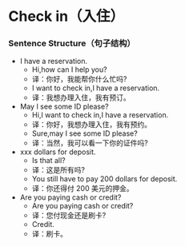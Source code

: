 # Check in（入住）

### Sentence Structure（句子结构）

- I have a reservation.
  - Hi,how can I help you?
  - 译：你好，我能帮你什么忙吗?
  - I want to check in,I have a reservation.
  - 译：我想办理入住，我有预订。
- May I see some ID please?
  - Hi,I want to check in,I have a reservation.
  - 译：你好，我想办理入住，我有预约。
  - Sure,may I see some ID please?
  - 译：当然，我可以看一下你的证件吗?
- xxx dollars for deposit.
  - Is that all?
  - 译：这是所有吗?
  - You still have to pay 200 dollars for deposit.
  - 译：你还得付 200 美元的押金。
- Are you paying cash or credit?
  - Are you paying cash or credit?
  - 译：您付现金还是刷卡?
  - Credit.
  - 译：刷卡。
